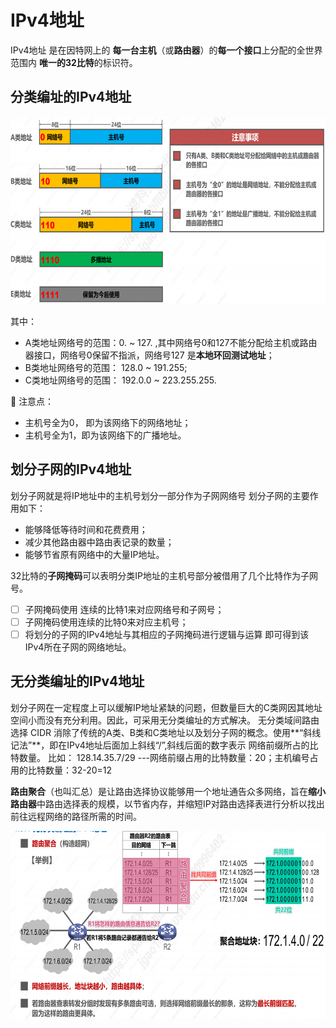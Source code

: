 # IPv4地址
IPv4地址 是在因特网上的 **每一台主机**（或**路由器**）的**每一个接口**上分配的全世界范围内 **唯一的32比特**的标识符。

## 分类编址的IPv4地址
 <div align=left><img width="560" height="300" src="./images/分类的IPv4地址.PNG"/></div>   

其中：
- A类地址网络号的范围：0. ~ 127. ,其中网络号0和127不能分配给主机或路由器接口，网络号0保留不指派，网络号127 是**本地环回测试地址**；
- B类地址网络号的范围： 128.0 ~ 191.255;
- C类地址网络号的范围： 192.0.0 ~ 223.255.255.


:pencil:   注意点：
- 主机号全为0， 即为该网络下的网络地址；
- 主机号全为1，即为该网络下的广播地址。

## 划分子网的IPv4地址
划分子网就是将IP地址中的主机号划分一部分作为子网网络号
划分子网的主要作用如下：
- 能够降低等待时间和花费费用；
- 减少其他路由器中路由表记录的数量；
- 能够节省原有网络中的大量IP地址。

32比特的**子网掩码**可以表明分类IP地址的主机号部分被借用了几个比特作为子网号。
- [ ] 子网掩码使用 连续的比特1来对应网络号和子网号；
- [ ] 子网掩码使用连续的比特0来对应主机号；
- [ ] 将划分的子网的IPv4地址与其相应的子网掩码进行逻辑与运算 即可得到该IPv4所在子网的网络地址。

## 无分类编址的IPv4地址
划分子网在一定程度上可以缓解IP地址紧缺的问题，但数量巨大的C类网因其地址空间小而没有充分利用。因此，可采用无分类编址的方式解决。
无分类域间路由选择 CIDR 消除了传统的A类、B类和C类地址以及划分子网的概念。使用**“斜线记法”**，即在IPv4地址后面加上斜线“/”,斜线后面的数字表示 网络前缀所占的比特数量。 比如：
128.14.35.7/29    ---网络前缀占用的比特数量：20；主机编号占用的比特数量：32-20=12

**路由聚合**（也叫汇总）是让路由选择协议能够用一个地址通告众多网络，旨在**缩小路由器**中路由选择表的规模，以节省内存，并缩短IP对路由选择表进行分析以找出前往远程网络的路径所需的时间。
 <div align=left><img width="560" height="300" src="./images/路由聚合.PNG"/></div>  

